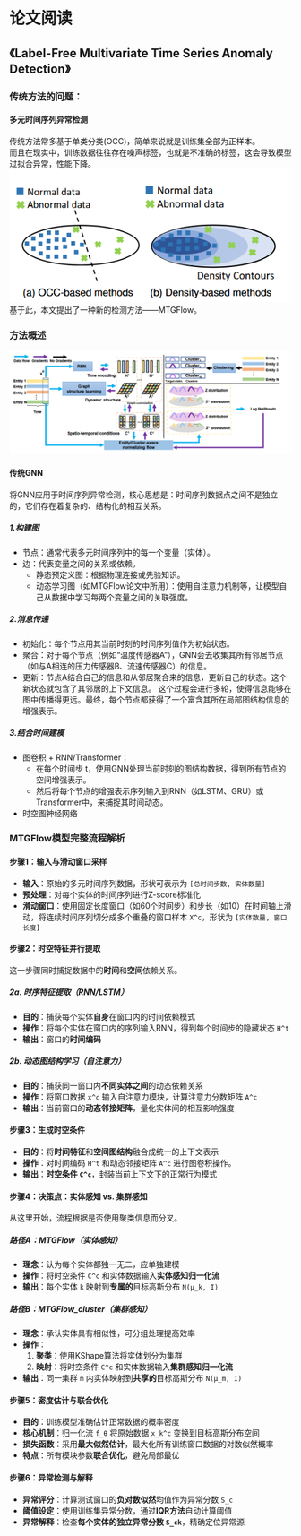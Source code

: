 # 论文阅读 
## 《Label-Free Multivariate Time Series Anomaly Detection》
### 传统方法的问题：
#### 多元时间序列异常检测   
传统方法常多基于单类分类(OCC)，简单来说就是训练集全部为正样本。   
而且在现实中，训练数据往往存在噪声标签，也就是不准确的标签，这会导致模型过拟合异常，性能下降。    
  ![](https://github.com/makabal/paper/blob/main/tupian/%E5%B1%8F%E5%B9%95%E6%88%AA%E5%9B%BE%202025-10-22%20095831.png?raw=true)    
  基于此，本文提出了一种新的检测方法——MTGFlow。    
### 方法概述
![](https://github.com/makabal/paper/blob/main/tupian/%E5%B1%8F%E5%B9%95%E6%88%AA%E5%9B%BE%202025-10-22%20103713.png?raw=true)
#### 传统GNN  
将GNN应用于时间序列异常检测，核心思想是：时间序列数据点之间不是独立的，它们存在着复杂的、结构化的相互关系。    
##### 1.构建图  
- 节点：通常代表多元时间序列中的每一个变量（实体）。
- 边：代表变量之间的关系或依赖。
  - 静态预定义图：根据物理连接或先验知识。
  - 动态学习图（如MTGFlow论文中所用）：使用自注意力机制等，让模型自己从数据中学习每两个变量之间的关联强度。    
##### 2.消息传递
- 初始化：每个节点用其当前时刻的时间序列值作为初始状态。
- 聚合：对于每个节点（例如“温度传感器A”），GNN会去收集其所有邻居节点（如与A相连的压力传感器B、流速传感器C）的信息。
- 更新：节点A结合自己的信息和从邻居聚合来的信息，更新自己的状态。这个新状态就包含了其邻居的上下文信息。
这个过程会进行多轮，使得信息能够在图中传播得更远。最终，每个节点都获得了一个富含其所在局部图结构信息的增强表示。   
##### 3.结合时间建模
- 图卷积 + RNN/Transformer：
  - 在每个时间步 t，使用GNN处理当前时刻的图结构数据，得到所有节点的空间增强表示。
  - 然后将每个节点的增强表示序列输入到RNN（如LSTM、GRU）或Transformer中，来捕捉其时间动态。
- 时空图神经网络
### MTGFlow模型完整流程解析

#### 步骤1：输入与滑动窗口采样

- **输入**：原始的多元时间序列数据，形状可表示为 `[总时间步数, 实体数量]`
- **预处理**：对每个实体的时间序列进行Z-score标准化
- **滑动窗口**：使用固定长度窗口（如60个时间步）和步长（如10）在时间轴上滑动，将连续时间序列切分成多个重叠的窗口样本 `X^c`，形状为 `[实体数量, 窗口长度]`

#### 步骤2：时空特征并行提取

这一步骤同时捕捉数据中的**时间**和**空间**依赖关系。

##### 2a. 时序特征提取（RNN/LSTM）

- **目的**：捕获每个实体**自身**在窗口内的时间依赖模式
- **操作**：将每个实体在窗口内的序列输入RNN，得到每个时间步的隐藏状态 `H^t`
- **输出**：窗口的**时间编码**

##### 2b. 动态图结构学习（自注意力）

- **目的**：捕获同一窗口内**不同实体之间**的动态依赖关系
- **操作**：将窗口数据 `x^c` 输入自注意力模块，计算注意力分数矩阵 `A^c`
- **输出**：当前窗口的**动态邻接矩阵**，量化实体间的相互影响强度

#### 步骤3：生成时空条件

- **目的**：将**时间特征**和**空间图结构**融合成统一的上下文表示
- **操作**：对时间编码 `H^t` 和动态邻接矩阵 `A^c` 进行图卷积操作。
- **输出**：**时空条件 `C^c`**，封装当前上下文下的正常行为模式




#### 步骤4：决策点：实体感知 vs. 集群感知

从这里开始，流程根据是否使用聚类信息而分叉。

##### 路径A：MTGFlow（实体感知）

- **理念**：认为每个实体都独一无二，应单独建模
- **操作**：将时空条件 `C^c` 和实体数据输入**实体感知归一化流**
- **输出**：每个实体 `k` 映射到**专属的**目标高斯分布 `N(μ_k, I)`

##### 路径B：MTGFlow_cluster（集群感知）

- **理念**：承认实体具有相似性，可分组处理提高效率
- **操作**：
  1. **聚类**：使用KShape算法将实体划分为集群
  2. **映射**：将时空条件 `C^c` 和实体数据输入**集群感知归一化流**
- **输出**：同一集群 `m` 内实体映射到**共享的**目标高斯分布 `N(μ_m, I)`

#### 步骤5：密度估计与联合优化

- **目的**：训练模型准确估计正常数据的概率密度
- **核心机制**：归一化流 `f_θ` 将原始数据 `x_k^c` 变换到目标高斯分布空间
- **损失函数**：采用**最大似然估计**，最大化所有训练窗口数据的对数似然概率
- **特点**：所有模块参数**联合优化**，避免局部最优

#### 步骤6：异常检测与解释

- **异常评分**：计算测试窗口的**负对数似然**均值作为异常分数 `S_c`
- **阈值设定**：使用训练集异常分数，通过**IQR方法**自动计算阈值
- **异常解释**：检查**每个实体的独立异常分数 `S_ck`**，精确定位异常源
